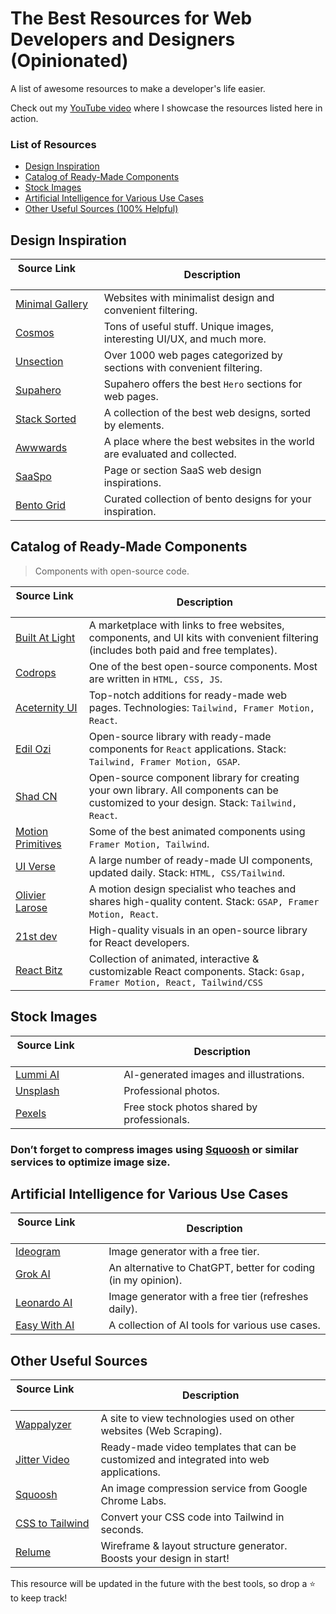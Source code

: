 # The Best Resources for Web Developers and Designers (Opinionated)

A list of awesome resources to make a developer's life easier.

Check out my [YouTube video](https://youtu.be/nmrzwQNWyZc) where I showcase the resources listed here in action.
### List of Resources

- [Design Inspiration](#design-inspiration)
- [Catalog of Ready-Made Components](#catalog-of-ready-made-components)
- [Stock Images](#stock-images)
- [Artificial Intelligence for Various Use Cases](#artificial-intelligence-for-various-use-cases)
- [Other Useful Sources (100% Helpful)](#other-useful-sources)

## Design Inspiration

| Source Link &nbsp; &nbsp; &nbsp; &nbsp; &nbsp; &nbsp; &nbsp; &nbsp; | Description                                                                                       |
| ------------------------------------------------------------------- | ------------------------------------------------------------------------------------------------- |
| [Minimal Gallery](https://minimal.gallery/)                         | Websites with minimalist design and convenient filtering.                                         |
| [Cosmos](https://www.cosmos.so/discover/ui-ux)                      | Tons of useful stuff. Unique images, interesting UI/UX, and much more.                            |
| [Unsection](https://www.unsection.com/)                             | Over 1000 web pages categorized by sections with convenient filtering.                            |
| [Supahero](https://www.supahero.io/)                                | Supahero offers the best `Hero` sections for web pages.                                           |
| [Stack Sorted](https://stacksorted.com/)                            | A collection of the best web designs, sorted by elements.                                         |
| [Awwwards](https://www.awwwards.com/)                               | A place where the best websites in the world are evaluated and collected.                         |
| [SaaSpo](https://saaspo.com/)                                       | Page or section SaaS web design inspirations.                                                     |
| [Bento Grid](https://bentogrids.com/)                               | Curated collection of bento designs for your inspiration.                                         |

## Catalog of Ready-Made Components

> Components with open-source code.

| Source Link &nbsp; &nbsp; &nbsp; &nbsp; &nbsp; &nbsp; &nbsp; &nbsp; | Description                                                                                                                             |
| ------------------------------------------------------------------- | ----------------------------------------------------------------------------------------------------------------------------------------|
| [Built At Light](https://www.builtatlightspeed.com/)                | A marketplace with links to free websites, components, and UI kits with convenient filtering (includes both paid and free templates).   |
| [Codrops](https://tympanus.net/codrops/demos)                       | One of the best open-source components. Most are written in `HTML, CSS, JS`.                                                            |
| [Aceternity UI](https://ui.aceternity.com/)                         | Top-notch additions for ready-made web pages. Technologies: `Tailwind, Framer Motion, React`.                                           |
| [Edil Ozi](https://www.edil-ozi.pro/)                               | Open-source library with ready-made components for `React` applications. Stack: `Tailwind, Framer Motion, GSAP`.                        |
| [Shad CN](https://ui.shadcn.com/)                                   | Open-source component library for creating your own library. All components can be customized to your design. Stack: `Tailwind, React`. |
| [Motion Primitives](https://motion-primitives.com/)                 | Some of the best animated components using `Framer Motion, Tailwind`.                                                                   |
| [UI Verse](https://uiverse.io/)                                     | A large number of ready-made UI components, updated daily. Stack: `HTML, CSS/Tailwind`.                                                 |
| [Olivier Larose](blog.olivierlarose.com/tutorials)                  | A motion design specialist who teaches and shares high-quality content. Stack: `GSAP, Framer Motion, React`.                            |
| [21st dev](http://21st.dev)                                         | High-quality visuals in an open-source library for React developers.                                                                    |
| [React Bitz](https://reactbits.dev)                                 | Collection of animated, interactive & customizable React components. Stack: `Gsap, Framer Motion, React, Tailwind/CSS`                  |




## Stock Images

| Source Link &nbsp; &nbsp; &nbsp; &nbsp; &nbsp; &nbsp; &nbsp; &nbsp; | Description                                                             |
| ------------------------------------------------------------------- | ----------------------------------------------------------------------- |
| [Lummi AI](https://www.lummi.ai/)                                   | AI-generated images and illustrations.                                  |
| [Unsplash](https://unsplash.com/)                                   | Professional photos.                                                    |
| [Pexels](https://www.pexels.com/)                                   | Free stock photos shared by professionals.                              |

### **Don’t forget to compress images using [Squoosh](https://squoosh.app/) or similar services to optimize image size.**

## Artificial Intelligence for Various Use Cases

| Source Link &nbsp; &nbsp; &nbsp; &nbsp; &nbsp; &nbsp; &nbsp; &nbsp; | Description                                                             |
| ------------------------------------------------------------------- | ----------------------------------------------------------------------- |
| [Ideogram](https://ideogram.ai/)                                    | Image generator with a free tier.                                       |
| [Grok AI](https://grok.com/)                                        | An alternative to ChatGPT, better for coding (in my opinion).           |
| [Leonardo AI](https://app.leonardo.ai/)                             | Image generator with a free tier (refreshes daily).                     |
| [Easy With AI](https://easywithai.com/)                             | A collection of AI tools for various use cases.                         |

## Other Useful Sources

| Source Link &nbsp; &nbsp; &nbsp; &nbsp; &nbsp; &nbsp; &nbsp; &nbsp; | Description                                                                                     |
| ------------------------------------------------------------------- | ----------------------------------------------------------------------------------------------- |
| [Wappalyzer](http://wappalyzer.com/)                                | A site to view technologies used on other websites (Web Scraping).                              |
| [Jitter Video](https://jitter.video/)                               | Ready-made video templates that can be customized and integrated into web applications.         |
| [Squoosh](https://squoosh.app/)                                     | An image compression service from Google Chrome Labs.                                           |
| [CSS to Tailwind](https://transform.tools/css-to-tailwind)          | Convert your CSS code into Tailwind in seconds.                                                 |
| [Relume](https://www.relume.io)                                     | Wireframe & layout structure generator. Boosts your design in start!                            |


This resource will be updated in the future with the best tools, so drop a ⭐️ to keep track!
